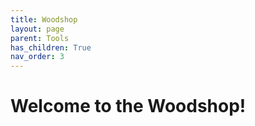 ```yaml
---
title: Woodshop
layout: page
parent: Tools
has_children: True
nav_order: 3
---
```


# Welcome to the Woodshop!
